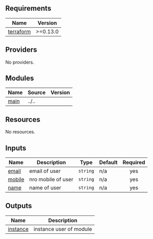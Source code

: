 <!-- BEGIN_TF_DOCS -->
## Requirements

| Name | Version |
|------|---------|
| <a name="requirement_terraform"></a> [terraform](#requirement\_terraform) | >=0.13.0 |

## Providers

No providers.

## Modules

| Name | Source | Version |
|------|--------|---------|
| <a name="module_main"></a> [main](#module\_main) | ../.. |  |

## Resources

No resources.

## Inputs

| Name | Description | Type | Default | Required |
|------|-------------|------|---------|:--------:|
| <a name="input_email"></a> [email](#input\_email) | email of user | `string` | n/a | yes |
| <a name="input_mobile"></a> [mobile](#input\_mobile) | nro mobile of user | `string` | n/a | yes |
| <a name="input_name"></a> [name](#input\_name) | name of user | `string` | n/a | yes |

## Outputs

| Name | Description |
|------|-------------|
| <a name="output_instance"></a> [instance](#output\_instance) | instance user of module |
<!-- END_TF_DOCS -->